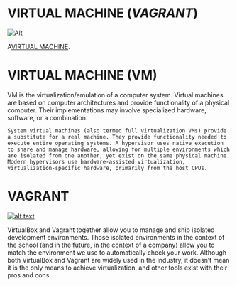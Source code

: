 # VIRTUAL MACHINE (_VAGRANT_)

![Alt](/https://www.openlogic.com/sites/default/files/image/2019-07/image-blog-building-a-lab-virtualbox-hashicorp-vagrant.jpg "VM")

A[VIRTUAL MACHINE](https://en.wikipedia.org/wiki/Virtual_machine). 

# VIRTUAL MACHINE (VM) 
VM is the virtualization/emulation of a computer system. Virtual machines are based on computer architectures and provide functionality of a physical computer. Their implementations may involve specialized hardware, software, or a combination.

    System virtual machines (also termed full virtualization VMs) provide a substitute for a real machine. They provide functionality needed to execute entire operating systems. A hypervisor uses native execution to share and manage hardware, allowing for multiple environments which are isolated from one another, yet exist on the same physical machine. Modern hypervisors use hardware-assisted virtualization, virtualization-specific hardware, primarily from the host CPUs.
 

# VAGRANT

[![alt text](/wp-smaller.png)](https://upload.wikimedia.org/wikipedia/commons/8/87/Vagrant.png "VAGRANT")

VirtualBox and Vagrant together allow you to manage and ship isolated development environments. Those isolated environments in the context of the school (and in the future, in the context of a company) allow you to match the environment we use to automatically check your work.
Although both VirtualBox and Vagrant are widely used in the industry, it doesn’t mean it is the only means to achieve virtualization, and other tools exist with their pros and cons.

